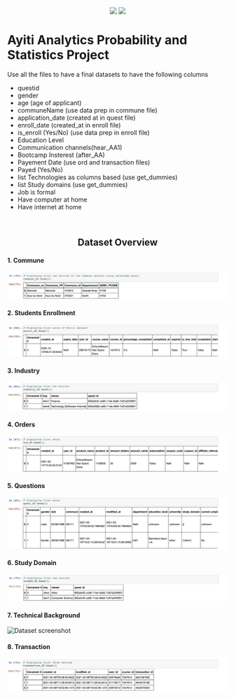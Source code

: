 <div align=center>
 
 <img src="https://img.shields.io/github/last-commit/kesnel/Ayiti-Analytics-Bootcamp-Project" />
 <img src="https://img.shields.io/github/license/kesnel/Ayiti-Analytics-Bootcamp-Project" />
 
</div>


<h1> Ayiti Analytics Probability and Statistics Project </h1>

Use all the files to have a final datasets to have the following columns
 <ul>
    <li>questid</li>
    <li>gender</li>
    <li>age (age of applicant)</li>
    <li>communeName (use data prep in commune file)</li>
    <li>application_date (created at in quest file)</li>
    <li>enroll_date (created_at in enroll file)</li>
    <li>is_enroll (Yes/No) (use data prep in enroll file)</li>
    <li>Education Level</li>
    <li>Communication channels(hear_AA1)</li>
    <li>Bootcamp Insterest (after_AA)</li>
    <li>Payement Date (use ord and transaction files)</li>
    <li>Payed (Yes/No)</li>
    <li>list Technologies as columns based (use get_dummies)</li>
    <li>list  Study domains (use get_dummies)</li>
    <li>Job is formal</li>
    <li>Have computer at home</li>
    <li>Have internet at home</li>
 </ul>
 
<br>

<h2 align=center> Dataset Overview </h2>

#### 1. Commune
<img src="img/dataset/1.png" alt="Dataset screenshot" />

#### 2. Students Enrollment
<img src="img/dataset/2.png" alt="Dataset screenshot" />

#### 3. Industry
<img src="img/dataset/3.png" alt="Dataset screenshot" />

#### 4. Orders
<img src="img/dataset/4.png" alt="Dataset screenshot" />

#### 5. Questions
<img src="img/dataset/5.png" alt="Dataset screenshot" />

#### 6. Study Domain
<img src="img/dataset/6.png" alt="Dataset screenshot" />

#### 7. Technical Background
<img src="img/dataset/.png" alt="Dataset screenshot" />

#### 8. Transaction
<img src="img/dataset/8.png" alt="Dataset screenshot" />
